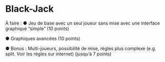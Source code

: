 # Black-Jack

À faire :
● Jeu de base avec un seul joueur sans mise avec une interface graphique “simple”
(10 points)

● Graphiques avancées (10 points)

● Bonus : Multi-joueurs, possibilité de mise, règles plus complexe (e.g. split. Voir les
règles sur internet) (jusqu’à 7 points)

